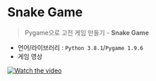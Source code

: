 # Snake Game
> Pygame으로 고전 게임 만들기 - <b>Snake Game</b>
* 언어/라이브러리 : `Python 3.8.1`/`Pygame 1.9.6`
* 게임 영상

[![Watch the video](https://img.youtube.com/vi/1OTEL_0mcr8/hqdefault.jpg)](https://youtu.be/1OTEL_0mcr8)
